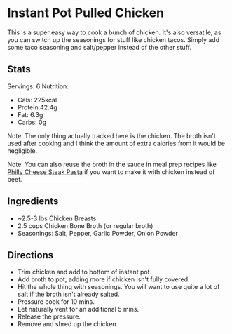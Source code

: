 # Instant Pot Pulled Chicken

This is a super easy way to cook a bunch of chicken.
It's also versatile, as you can switch up the seasonings for stuff like chicken tacos.
Simply add some taco seasoning and salt/pepper instead of the other stuff.

## Stats
Servings: 6
Nutrition:
- Cals: 225kcal
- Protein:42.4g
- Fat: 6.3g
- Carbs: 0g

Note: The only thing actually tracked here is the chicken.
The broth isn't used after cooking and I think the amount of extra calories from it would be negligible.

Note: You can also reuse the broth in the sauce in meal prep recipes like [Philly Cheese Steak Pasta](./philly-cheese-steak-pasta.md) if you want to make it with chicken instead of beef.

## Ingredients

- ~2.5-3 lbs Chicken Breasts
- 2.5 cups Chicken Bone Broth (or regular broth)
- Seasonings: Salt, Pepper, Garlic Powder, Onion Powder

## Directions

- Trim chicken and add to bottom of instant pot.
- Add broth to pot, adding more if chicken isn't fully covered.
- Hit the whole thing with seasonings.
You will want to use quite a lot of salt if the broth isn't already salted.
- Pressure cook for 10 mins.
- Let naturally vent for an additional 5 mins.
- Release the pressure.
- Remove and shred up the chicken.